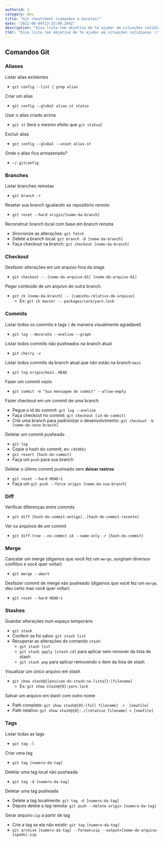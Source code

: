 ```yaml
---
authorid: 1
category: Dev
title: "Git cheatsheet (comandos e macetes)"
date: "2021-08-04T13:33:00.284Z"
description: "Essa lista tem objetivo de te ajudar em situações cotidianas :)"
tldr: "Essa lista tem objetivo de te ajudar em situações cotidianas :)"
---
```


## Comandos Git

### Aliases

<div class="fx-group">

Listar alias existentes
- `git config --list | grep alias`

</div>
<div class="fx-group">

Criar um alias
- `git config --global alias.st status`

</div>
<div class="fx-group">

Usar o alias criado acima
- `git st` (terá o mesmo efeito que `git status`)

</div>
<div class="fx-group">

Excluir alias
- `git config --global --unset alias.st`

</div>
<div class="fx-group">

Onde o alias fica armazenado?
- `~/.gitconfig`

</div>


### Branches

<div class="fx-group">

Listar branches remotas
- `git branch -r`

</div>
<div class="fx-group">

Resetar sua branch igualando ao repositório remoto
- `git reset --hard origin/[nome-da-branch]`

</div>
<div class="fx-group">

Reconstruir branch local com base em branch remota
- Sincronize as alterações: `git fetch`
- Delete a branch local: `git branch -D [nome-da-branch]`
- Faça checkout na branch: `git checkout [nome-da-branch]`

</div>


### Checkout

<div class="fx-group">

Desfazer alterações em um arquivo fora da stage
- `git checkout -- [nome-do-arquivo-01] [nome-do-arquivo-01]`

</div>
<div class="fx-group">

Pegar conteúdo de um arquivo de outra branch.
- `git ck [nome-da-branch] -- [caminho-relativo-do-arquivo]`
  - Ex: `git ck master -- packages/core/yarn.lock`

</div>


### Commits

<div class="fx-group">

Listar todos os commits e tags ( de maneira visualmente agradável)
- `git log --decorate --oneline --graph`

</div>
<div class="fx-group">

Listar todos commits não pusheados na branch atual
- `git cherry -v`

</div>
<div class="fx-group">

Listar todos commits da branch atual que não estão na branch `main`
- `git log origin/main..HEAD`

</div>
<div class="fx-group">

Fazer um commit vazio
- `git commit -m "Sua mensagem de commit" --allow-empty`

</div>
<div class="fx-group">

Fazer checkout em um commit de uma branch
- Pegue o id do commit: `git log --oneline`
- Faça checkout no commit: `git checkout [id-do-commit]`
- Crie uma branch para padronizar o desenvolvimento: `git checkout -b [nome-do-novo-branch]`

</div>
<div class="fx-group">

Deletar um commit pusheado
- `git log`
- Copie o hash do commit, ex: `c929b5c`
- `git revert [hash-do-commit]`
- Faça um `push` para sua branch

</div>
<div class="fx-group">

Deletar o último commit pusheado sem **deixar rastros**
- `git reset --hard HEAD~1`
- Faça um `git push --force origin [nome-da-sua-branch]`

</div>

### Diff

<div class="fx-group">

Verificar diferenças entre commits
- `git diff [hash-do-commit-antigo]..[hash-do-commit-recente]`

</div>

<div class="fx-group">

Ver os arquivos de um commit
- `git diff-tree --no-commit-id --name-only -r [hash-do-commit]`

</div>


### Merge

<div class="fx-group">

Cancelar um merge (digamos que você fez um `merge`, surgiram diversos conflitos e você quer voltar)
- `git merge --abort`

</div>
<div class="fx-group">

Desfazer commit de merge não pusheado (digamos que você fez um `merge`, deu certo mas você quer voltar)
- `git reset --hard HEAD~1`

</div>


### Stashes

<div class="fx-group">

Guardar alterações num espaço temporário
- `git stash`
- Conferir se foi salvo: `git stash list`
- Recuperar as alterações do comando `stash`:
  - `git stash list`
  - `git stash apply [stash-id]` para aplicar sem remover da lista de stash
  - `git stash pop` para aplicar removendo o item da lista de stash

</div>
<div class="fx-group">

Visualizar um único arquivo em stash
- `git show stash@{[posicao-do-stash-na-lista]}:[filename]`
  - Ex: `git show stash@{0}:yarn.lock`

</div>
<div class="fx-group">

Salvar um arquivo em stash com outro nome
- Path completo: `git show stash@{0}:[full filename]  >  [newfile]`
- Path relativo: `git show stash@{0}:./[relative filename] > [newfile]`

</div>


### Tags

<div class="fx-group">

Listar todas as tags
- `git tag -l`

</div>
<div class="fx-group">

Criar uma tag
- `git tag [numero-da-tag]`

</div>
<div class="fx-group">

Deletar uma tag local não pusheada
- `git tag -d [numero-da-tag]`

</div>
<div class="fx-group">

Deletar uma tag pusheada
- Delete a tag localmente: `git tag -d [numero-da-tag]`
- Depois delete a tag remota: `git push --delete origin [numero-da-tag]`

</div>
<div class="fx-group">

Gerar arquivo `zip` a partir de tag
- Crie a tag se ela não existir: `git tag [numero-da-tag]`
- `git archive [numero-da-tag] --format=zip --output=[nome-do-arquivo-zipado].zip`

</div>


